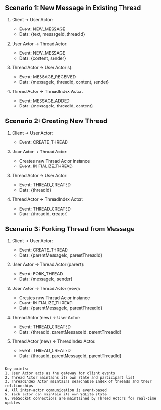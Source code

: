 ## Scenario 1: New Message in Existing Thread

1. Client -> User Actor: 
   - Event: NEW_MESSAGE
   - Data: {text, messageId, threadId}

2. User Actor -> Thread Actor:
   - Event: NEW_MESSAGE
   - Data: {content, sender}

3. Thread Actor -> User Actor(s):
   - Event: MESSAGE_RECEIVED
   - Data: {messageId, threadId, content, sender}
   
4. Thread Actor -> ThreadIndex Actor:
   - Event: MESSAGE_ADDED
   - Data: {messageId, threadId, content}

## Scenario 2: Creating New Thread

1. Client -> User Actor:
   - Event: CREATE_THREAD

2. User Actor -> Thread Actor:
   - Creates new Thread Actor instance
   - Event: INITIALIZE_THREAD

3. Thread Actor -> User Actor:
   - Event: THREAD_CREATED
   - Data: {threadId}

4. Thread Actor -> ThreadIndex Actor:
   - Event: THREAD_CREATED
   - Data: {threadId, creator}

## Scenario 3: Forking Thread from Message

1. Client -> User Actor:
   - Event: CREATE_THREAD
   - Data: {parentMessageId, parentThreadId}

2. User Actor -> Thread Actor (parent):
   - Event: FORK_THREAD
   - Data: {messageId, sender}

3. User Actor -> Thread Actor (new):
   - Creates new Thread Actor instance
   - Event: INITIALIZE_THREAD
   - Data: {parentMessageId, parentThreadId}

4. Thread Actor (new) -> User Actor:
   - Event: THREAD_CREATED
   - Data: {threadId, parentMessageId, parentThreadId}

5. Thread Actor (new) -> ThreadIndex Actor:
   - Event: THREAD_CREATED
   - Data: {threadId, parentMessageId, parentThreadId}
````

Key points:
1. User Actor acts as the gateway for client events
2. Thread Actor maintains its own state and participant list
3. ThreadIndex Actor maintains searchable index of threads and their relationships
4. All inter-actor communication is event-based
5. Each actor can maintain its own SQLite state
6. WebSocket connections are maintained by Thread Actors for real-time updates